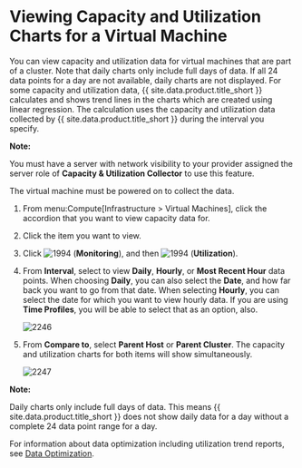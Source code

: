 # Viewing Capacity and Utilization Charts for a Virtual Machine

You can view capacity and utilization data for virtual machines that are
part of a cluster. Note that daily charts only include full days of
data. If all 24 data points for a day are not available, daily charts
are not displayed. For some capacity and utilization data,
{{ site.data.product.title_short }} calculates and shows trend lines in the charts which are
created using linear regression. The calculation uses the capacity and
utilization data collected by {{ site.data.product.title_short }} during the interval you
specify.

**Note:**

You must have a server with network visibility to your provider assigned the server role of **Capacity & Utilization Collector** to use this feature.

The virtual machine must be powered on to collect the data.

1.  From menu:Compute\[Infrastructure \> Virtual Machines\], click the
    accordion that you want to view capacity data for.

2.  Click the item you want to view.

3.  Click ![1994](../images/1994.png) (**Monitoring**), and then
    ![1994](../images/1994.png) (**Utilization**).

4.  From **Interval**, select to view **Daily**, **Hourly**, or **Most
    Recent Hour** data points. When choosing **Daily**, you can also
    select the **Date**, and how far back you want to go from that date.
    When selecting **Hourly**, you can select the date for which you
    want to view hourly data. If you are using **Time Profiles**, you
    will be able to select that as an option, also.

    ![2246](../images/2246.png)

5.  From **Compare to**, select **Parent Host** or **Parent Cluster**.
    The capacity and utilization charts for both items will show
    simultaneously.

    ![2247](../images/2247.png)

**Note:**

Daily charts only include full days of data. This means {{ site.data.product.title_short }} does not show daily data for a day without a complete 24 data point range for a day.

For information about data optimization including utilization trend reports, see [Data Optimization](../managing_infrastructure_and_inventory/index.html#data-optimization).
